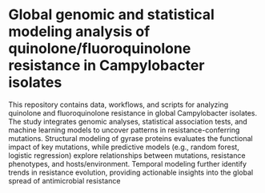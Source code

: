 # Global genomic and statistical modeling analysis of quinolone/fluoroquinolone resistance in Campylobacter isolates

This repository contains data, workflows, and scripts for analyzing quinolone and fluoroquinolone resistance in global Campylobacter isolates. 
The study integrates genomic analyses, statistical association tests, and machine learning models to uncover patterns in resistance-conferring mutations.
Structural modeling of gyrase proteins evaluates the functional impact of key mutations, while predictive models (e.g., random forest, logistic regression) 
explore relationships between mutations, resistance phenotypes, 
and hosts/environment. Temporal modeling further identify trends in resistance evolution, providing actionable insights into the global spread of antimicrobial resistance
